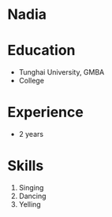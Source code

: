 # Nadia

# Education

- Tunghai University, GMBA
- College

# Experience
- 2 years

# Skills

1. Singing
2. Dancing
3. Yelling

